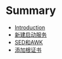 # Summary

* [Introduction](README.md)
* [新建启动服务](New_service.md)
* [SED和AWK](Sed_and_awk.md)
* [添加根证书](Add_root_cert.md)

